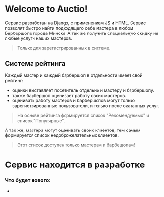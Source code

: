 # Welcome to Auctio!

Сервис разработан на Django, с применением JS и HTML.
Сервис позволят быстро найти подходящего себе мастера в любом Барбершопе города Минска. 
А так же получить специальную скидку на любые услуги наших мастеров. 
>Только для зарегистрированных в системе. 


## Система рейтинга

Каждый мастер и каждый барбершоп в отдельности имеет свой рейтинг:
 - оценки выставляет посетитель отдельно и мастеру и барбершопу.
 - также барбершоп оценивает работу своих мастеров.
 - оценивать работу мастеров и барбершопов могут только зарегистрированные пользователи, и только после оказанных услуг.
> На основе рейтинга формируется список "Рекомендуемых" и список "Популярные".

А так же, мастера могут оценивать своих клиентов, тем самым формируется список недоброжелательных клиентов.
>Этот список доступен только мастерам и барбешопам!



# Сервис находится в разработке

 ### Что будет нового:
  - 
